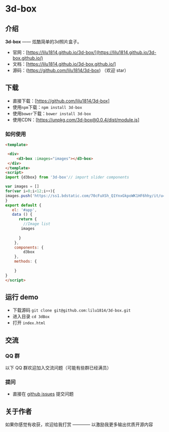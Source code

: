 
# 3d-box

## 介绍

**3d-box** —— 炫酷简单的3d照片盒子。

- 官网：[https://lilu1814.github.io/3d-box/](https://lilu1814.github.io/3d-box.github.io/)
- 文档：[https://lilu1814.github.io/3d-box.github.io/]
- 源码：(https://github.com/lilu1814/3d-box) （欢迎 star）


## 下载

- 直接下载：[https://github.com/lilu1814/3d-box]
- 使用`npm`下载：`npm install 3d-box` 
- 使用`bower`下载：`bower install 3d-box`
- 使用CDN：[https://unpkg.com/3d-box@0.0.4/dist/module.js]


### 如何使用

```html
<template>

 <div>
     <d3-box :images="images"></d3-box>
 </div>
</template>
<script>
import {d3box} from '3d-box'// import slider components

var images = []
for(var i=0;i<12;i++){
images.push('https://ss1.bdstatic.com/70cFuXSh_Q1YnxGkpoWK1HF6hhy/it/u=3835697576,1221857629&fm=26&gp=0.jpg')
}
export default {
   el: '#app',
   data () {
      return {
        //Image list
       images
       
      }
    },
    components: {
        d3box
    },
    methods: {
    
    }
}
</script>
```


## 运行 demo

- 下载源码 `git clone git@github.com:lilu1814/3d-box.git`
- 进入目录 `cd 3dBox`
- 打开 `index.html`

## 交流

### QQ 群

以下 QQ 群欢迎加入交流问题（可能有些群已经满员）

### 提问
- 直接在 [github issues](https://github.com/lilu1814/3d-box/issues) 提交问题


## 关于作者

如果你感觉有收获，欢迎给我打赏 ———— 以激励我更多输出优质开源内容
